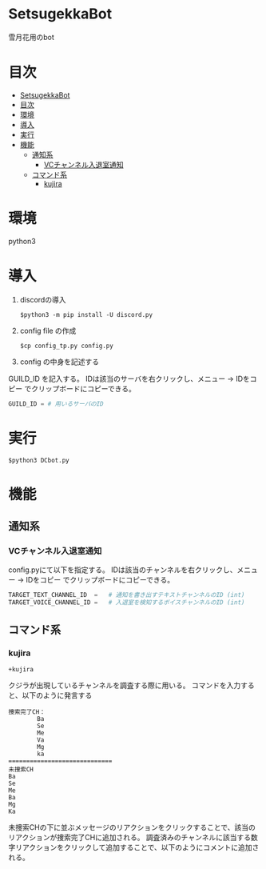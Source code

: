 # SetsugekkaBot

雪月花用のbot

# 目次

- [SetsugekkaBot](#setsugekkabot)
- [目次](#%e7%9b%ae%e6%ac%a1)
- [環境](#%e7%92%b0%e5%a2%83)
- [導入](#%e5%b0%8e%e5%85%a5)
- [実行](#%e5%ae%9f%e8%a1%8c)
- [機能](#%e6%a9%9f%e8%83%bd)
  - [通知系](#%e9%80%9a%e7%9f%a5%e7%b3%bb)
    - [VCチャンネル入退室通知](#vc%e3%83%81%e3%83%a3%e3%83%b3%e3%83%8d%e3%83%ab%e5%85%a5%e9%80%80%e5%ae%a4%e9%80%9a%e7%9f%a5)
  - [コマンド系](#%e3%82%b3%e3%83%9e%e3%83%b3%e3%83%89%e7%b3%bb)
    - [kujira](#kujira)

# 環境

python3

# 導入

1. discordの導入
    ```
    $python3 -m pip install -U discord.py
    ```
2. config file の作成
    ```
    $cp config_tp.py config.py
    ```
3. config の中身を記述する

GUILD_ID を記入する。
IDは該当のサーバを右クリックし、メニュー -> IDをコピー でクリップボードにコピーできる。

```py
GUILD_ID = # 用いるサーバのID
```

# 実行

```
$python3 DCbot.py
```

# 機能

## 通知系

### VCチャンネル入退室通知

config.pyにて以下を指定する。
IDは該当のチャンネルを右クリックし、メニュー -> IDをコピー でクリップボードにコピーできる。

```py
TARGET_TEXT_CHANNEL_ID  =   # 通知を書き出すテキストチャンネルのID (int)
TARGET_VOICE_CHANNEL_ID =   # 入退室を検知するボイスチャンネルのID (int)
```

## コマンド系

### kujira

```
+kujira
```

クジラが出現しているチャンネルを調査する際に用いる。
コマンドを入力すると、以下のように発言する

```
捜索完了CH：
        Ba
        Se
        Me
        Va
        Mg
        ka
=============================
未捜索CH
Ba
Se
Me
Ba
Mg
Ka
```

未捜索CHの下に並ぶメッセージのリアクションをクリックすることで、該当のリアクションが捜索完了CHに追加される。
調査済みのチャンネルに該当する数字リアクションをクリックして追加することで、以下のようにコメントに追加される。

